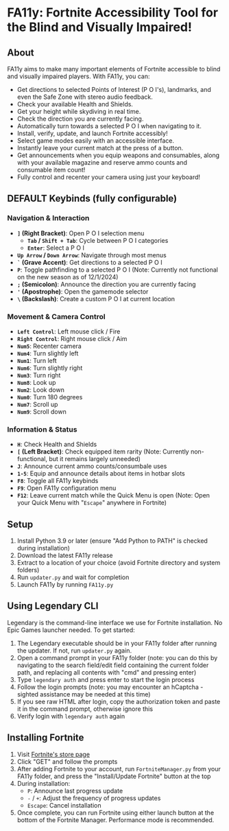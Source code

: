 # FA11y: Fortnite Accessibility Tool for the Blind and Visually Impaired!

## About
FA11y aims to make many important elements of Fortnite accessible to blind and visually impaired players. With FA11y, you can:

- Get directions to selected Points of Interest (P O I's), landmarks, and even the Safe Zone with stereo audio feedback.
- Check your available Health and Shields.
- Get your height while skydiving in real time.
- Check the direction you are currently facing.
- Automatically turn towards a selected P O I when navigating to it.
- Install, verify, update, and launch Fortnite accessibly!
- Select game modes easily with an accessible interface.
- Instantly leave your current match at the press of a button.
- Get announcements when you equip weapons and consumables, along with your available magazine and reserve ammo counts and consumable item count!
- Fully control and recenter your camera using just your keyboard!

## DEFAULT Keybinds (fully configurable)

### Navigation & Interaction
- **`]` (Right Bracket)**: Open P O I selection menu
  - **`Tab` / `Shift + Tab`**: Cycle between P O I categories
  - **`Enter`**: Select a P O I
- **`Up Arrow` / `Down Arrow`**: Navigate through most menus
- **`` ` `` (Grave Accent)**: Get directions to a selected P O I
- **`P`**: Toggle pathfinding to a selected P O I (Note: Currently not functional on the new season as of 12/1/2024)
- **`;` (Semicolon)**: Announce the direction you are currently facing
- **`'` (Apostrophe)**: Open the gamemode selector
- **`\` (Backslash)**: Create a custom P O I at current location

### Movement & Camera Control
- **`Left Control`**: Left mouse click / Fire
- **`Right Control`**: Right mouse click / Aim
- **`Num5`**: Recenter camera
- **`Num4`**: Turn slightly left
- **`Num1`**: Turn left
- **`Num6`**: Turn slightly right
- **`Num3`**: Turn right
- **`Num8`**: Look up
- **`Num2`**: Look down
- **`Num0`**: Turn 180 degrees
- **`Num7`**: Scroll up
- **`Num9`**: Scroll down

### Information & Status
- **`H`**: Check Health and Shields
- **`[` (Left Bracket)**: Check equipped item rarity (Note: Currently non-functional, but it remains largely unneeded)
- **`J`**: Announce current ammo counts/consumbale uses
- **`1-5`**: Equip and announce details about items in hotbar slots
- **`F8`**: Toggle all FA11y keybinds
- **`F9`**: Open FA11y configuration menu
- **`F12`**: Leave current match while the Quick Menu is open (Note: Open your Quick Menu with "`Escape`" anywhere in Fortnite)

## Setup
1. Install Python 3.9 or later (ensure "Add Python to PATH" is checked during installation)
2. Download the latest FA11y release
3. Extract to a location of your choice (avoid Fortnite directory and system folders)
4. Run `updater.py` and wait for completion
5. Launch FA11y by running `FA11y.py`

## Using Legendary CLI
Legendary is the command-line interface we use for Fortnite installation. No Epic Games launcher needed. To get started:

1. The Legendary executable should be in your FA11y folder after running the updater. If not, run `updater.py` again.
2. Open a command prompt in your FA11y folder (note: you can do this by navigating to the search field/edit field containing the current folder path, and replacing all contents with "cmd" and pressing enter)
3. Type `legendary auth` and press enter to start the login process
4. Follow the login prompts (note: you may encounter an hCaptcha - sighted assistance may be needed at this time)
5. If you see raw HTML after login, copy the authorization token and paste it in the command prompt, otherwise ignore this
6. Verify login with `legendary auth` again

## Installing Fortnite
1. Visit [Fortnite's store page](https://store.epicgames.com/en-US/p/fortnite)
2. Click "GET" and follow the prompts
3. After adding Fortnite to your account, run `FortniteManager.py` from your FA11y folder, and press the "Install/Update Fortnite" button at the top
4. During installation:
   - `P`: Announce last progress update
   - `-` / `+`: Adjust the frequency of progress updates
   - `Escape`: Cancel installation
5. Once complete, you can run Fortnite using either launch button at the bottom of the Fortnite Manager. Performance mode is recommended.
